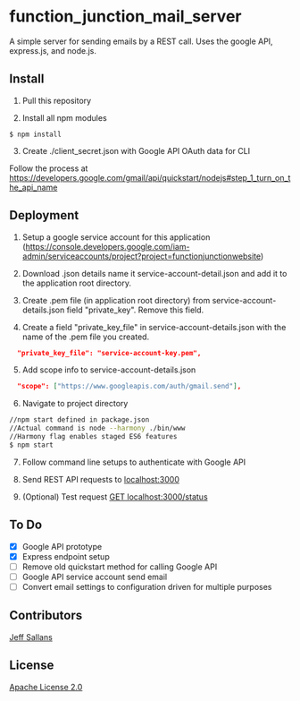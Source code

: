 # function_junction_mail_server
A simple server for sending emails by a REST call.  Uses the google API, express.js, and node.js.

## Install

1) Pull this repository

2) Install all npm modules
```
$ npm install
```
3) Create ./client_secret.json with Google API OAuth data for CLI

Follow the process at https://developers.google.com/gmail/api/quickstart/nodejs#step_1_turn_on_the_api_name

## Deployment

1) Setup a google service account for this application (https://console.developers.google.com/iam-admin/serviceaccounts/project?project=functionjunctionwebsite)

2) Download .json details name it service-account-detail.json and add it to the application root directory.

3) Create .pem file (in application root directory) from service-account-details.json field "private_key".  Remove this field.

4) Create a field "private_key_file" in service-account-details.json with the name of the .pem file you created.
```json
  "private_key_file": "service-account-key.pem",
```

5) Add scope info to service-account-details.json
```json
  "scope": ["https://www.googleapis.com/auth/gmail.send"],
```

6) Navigate to project directory
```bash
//npm start defined in package.json
//Actual command is node --harmony ./bin/www
//Harmony flag enables staged ES6 features
$ npm start
```

7) Follow command line setups to authenticate with Google API

8) Send REST API requests to [localhost:3000](http://localhost:3000)

9) (Optional) Test request [GET localhost:3000/status](http://localhost:3000/status)

## To Do

- [x] Google API prototype
- [x] Express endpoint setup
- [ ] Remove old quickstart method for calling Google API
- [ ] Google API service account send email
- [ ] Convert email settings to configuration driven for multiple purposes

## Contributors

[Jeff Sallans](https://github.com/JeffSallans)

## License

[Apache License 2.0](http://tldrlegal.com/license/apache-license-2.0-(apache-2.0))